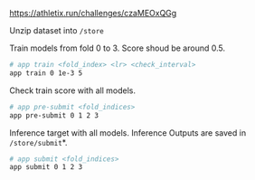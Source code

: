 https://athletix.run/challenges/czaMEOxQGg

Unzip dataset into `/store`

Train models from fold 0 to 3.
Score shoud be around 0.5.

```sh
# app train <fold_index> <lr> <check_interval>
app train 0 1e-3 5
```

Check train score with all models.
```sh
# app pre-submit <fold_indices>
app pre-submit 0 1 2 3
```

Inference target with all models.
Inference Outputs are saved in `/store/submit`*.

```sh
# app submit <fold_indices>
app submit 0 1 2 3
```
